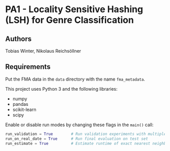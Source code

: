 # PA1 - Locality Sensitive Hashing (LSH) for Genre Classification

## Authors
Tobias Winter, Nikolaus Reichsöllner

## Requirements

Put the FMA data in the `data` directory with the name `fma_metadata`.

This project uses Python 3 and the following libraries:

- numpy
- pandas
- scikit-learn
- scipy

Enable or disable run modes by changing these flags in the `main()` call:

```python
run_validation = True        # Run validation experiments with multiple configs
run_on_real_date = True      # Run final evaluation on test set
run_estimate = True          # Estimate runtime of exact nearest neighbor search
````
